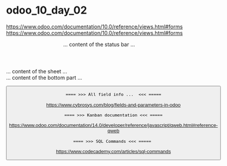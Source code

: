 # odoo_10_day_02

https://www.odoo.com/documentation/10.0/reference/views.html#forms
https://www.odoo.com/documentation/10.0/reference/views.html#forms

<form>
    <header> ... content of the status bar  ... </header>
    <sheet>  ... content of the sheet       ... </sheet>
    <div class="oe_chatter"> ... content of the bottom part ... </div>
</form>

<button class="oe_highlight" name="..." type="..." states="..."/>

<field name="state" widget="statusbar"
    statusbar_visible="draft,sent,progress,invoiced,done" />
   
    ==== >>> All field info ...  <<< =====
 https://www.cybrosys.com/blog/fields-and-parameters-in-odoo
 
    ==== >>> Kanban documentation <<< =====
 https://www.odoo.com/documentation/14.0/developer/reference/javascript/qweb.html#reference-qweb

    ==== >>> SQL Commands <<< ===== 
 https://www.codecademy.com/articles/sql-commands
